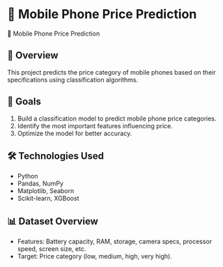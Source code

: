 # 📁 Mobile Phone Price Prediction 
📱 Mobile Phone Price Prediction

## 📌 Overview
This project predicts the price category of mobile phones based on their specifications using classification algorithms.

## 🎯 Goals
1. Build a classification model to predict mobile phone price categories.
2. Identify the most important features influencing price.
3. Optimize the model for better accuracy.

## 🛠 Technologies Used
- Python
- Pandas, NumPy
- Matplotlib, Seaborn
- Scikit-learn, XGBoost

##  📊 Dataset Overview
- Features: Battery capacity, RAM, storage, camera specs, processor speed, screen size, etc.
- Target: Price category (low, medium, high, very high).
